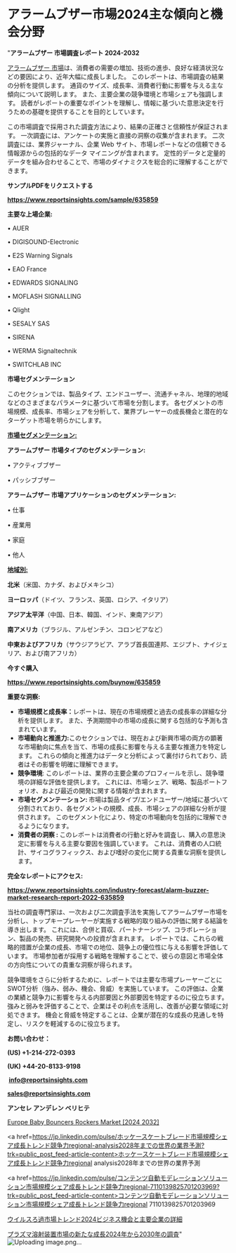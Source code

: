 # アラームブザー市場2024主な傾向と機会分野

"<strong>アラームブザー 市場調査レポート 2024-2032</strong>

<a href=https://www.reportsinsights.com/sample/635859>アラームブザー 市場</a>は、消費者の需要の増加、技術の進歩、良好な経済状況などの要因により、近年大幅に成長しました。 このレポートは、市場調査の結果の分析を提供します。 通貨のサイズ、成長率、消費者行動に影響を与える主な傾向について説明します。 また、主要企業の競争環境と市場シェアも強調します。 読者がレポートの重要なポイントを理解し、情報に基づいた意思決定を行うための基礎を提供することを目的としています。

この市場調査で採用された調査方法により、結果の正確さと信頼性が保証されます。 一次調査には、アンケートの実施と直接の洞察の収集が含まれます。 二次調査には、業界ジャーナル、企業 Web サイト、市場レポートなどの信頼できる情報源からの包括的なデータ マイニングが含まれます。 定性的データと定量的データを組み合わせることで、市場のダイナミクスを総合的に理解することができます。

<strong><b>サンプルPDFをリクエストする</b></strong>

<a href=https://www.reportsinsights.com/sample/635859><strong><u>https://www.reportsinsights.com/sample/635859</u></strong></a>

<strong>主要な上場企業:</strong>

• AUER

• DIGISOUND-Electronic

• E2S Warning Signals

• EAO France

• EDWARDS SIGNALING

• MOFLASH SIGNALLING

• Qlight

• SESALY SAS

• SIRENA

• WERMA Signaltechnik

• SWITCHLAB INC

<strong>市場セグメンテーション</strong>

このセクションでは、製品タイプ、エンドユーザー、流通チャネル、地理的地域などのさまざまなパラメータに基づいて市場を分割します。 各セグメントの市場規模、成長率、市場シェアを分析して、業界プレーヤーの成長機会と潜在的なターゲット市場を明らかにします。

<strong><u>市場セグメンテーション</u></strong><strong><u>:</u></strong>

<strong>アラームブザー 市場タイプのセグメンテーション:</strong>

• アクティブブザー

• パッシブブザー

<strong>アラームブザー 市場アプリケーションのセグメンテーション:</strong>

• 仕事

• 産業用

• 家庭

• 他人

<strong><u>地域別</u></strong><strong><u>:</u></strong>

<strong>北米</strong>（米国、カナダ、およびメキシコ）

<strong>ヨーロッパ</strong>（ドイツ、フランス、英国、ロシア、イタリア）

<strong>アジア太平洋</strong>（中国、日本、韓国、インド、東南アジア）

<strong>南アメリカ</strong>（ブラジル、アルゼンチン、コロンビアなど）

<strong>中東およびアフリカ</strong>（サウジアラビア、アラブ首長国連邦、エジプト、ナイジェリア、および南アフリカ）

<strong>今すぐ購入</strong>

<a href=https://www.reportsinsights.com/buynow/635859><strong><u>https://www.reportsinsights.com/buynow/635859</u></strong></a>

<strong>重要な洞察:</strong>
<ul>
  <li><strong>市場規模と成長率：</strong>レポートは、現在の市場規模と過去の成長率の詳細な分析を提供します。 また、予測期間中の市場の成長に関する包括的な予測も含まれています。</li>
  <li><strong>市場動向と推進力:</strong>このセクションでは、現在および新興市場の両方の顕著な市場動向に焦点を当て、市場の成長に影響を与える主要な推進力を特定します。 これらの傾向と推進力はデータと分析によって裏付けられており、読者はその影響を明確に理解できます。</li>
  <li><strong>競争環境</strong>: このレポートは、業界の主要企業のプロフィールを示し、競争環境の詳細な評価を提供します。 これには、市場シェア、戦略、製品ポートフォリオ、および最近の開発に関する情報が含まれます。</li>
  <li><strong>市場セグメンテーション: </strong>市場は製品タイプ/エンドユーザー/地域に基づいて分割されており、各セグメントの規模、成長、市場シェアの詳細な分析が提供されます。 このセグメント化により、特定の市場動向を包括的に理解できるようになります。</li>
  <li><strong>消費者の洞察 : </strong>このレポートは消費者の行動と好みを調査し、購入の意思決定に影響を与える主要な要因を強調しています。 これは、消費者の人口統計、サイコグラフィックス、および嗜好の変化に関する貴重な洞察を提供します。</li>
</ul>
<strong>完全なレポートにアクセス:</strong>

<a href=https://www.reportsinsights.com/industry-forecast/alarm-buzzer-market-research-report-2022-635859><strong><u><b>https://www.reportsinsights.com/industry-forecast/alarm-buzzer-market-research-report-2022-635859</b></u></strong></a>

当社の調査専門家は、一次および二次調査手法を実施してアラームブザー市場を分析し、トップキープレーヤーが実施する戦略的取り組みの評価に関する結論を導き出します。 これには、合併と買収、パートナーシップ、コラボレーション、製品の発売、研究開発への投資が含まれます。 レポートでは、これらの戦略的措置が企業の成長、市場での地位、競争上の優位性に与える影響を評価しています。 市場参加者が採用する戦略を理解することで、彼らの意図と市場全体の方向性についての貴重な洞察が得られます。

競争環境をさらに分析するために、レポートでは主要な市場プレーヤーごとにSWOT分析（強み、弱み、機会、脅威）を実施しています。 この評価は、企業の業績と競争力に影響を与える内部要因と外部要因を特定するのに役立ちます。 強みと弱みを評価することで、企業はその利点を活用し、改善が必要な領域に対処できます。 機会と脅威を特定することは、企業が潜在的な成長の見通しを特定し、リスクを軽減するのに役立ちます。

<strong>お問い合わせ：</strong>

<strong>(US) +1-214-272-0393</strong>

<strong>(UK) +44-20-8133-9198</strong>

<strong> </strong><a href=info@reportsinsights.com><strong><u>info@reportsinsights.com</u></strong></a>

<a href=sales@reportsinsights.com><strong><u>sales@reportsinsights.com</u></strong></a>

<strong>アンセレ アンデレン ベリヒテ</strong>

<a href=https://www.linkedin.com/pulse/europe-baby-bouncers-rockers-market-analysis-identifying-g8kof/>Europe Baby Bouncers Rockers Market [2024 2032]</a>

<a href=https://jp.linkedin.com/pulse/ホッケースケートブレード市場規模シェア成長トレンド競争力regional-analysis2028年までの世界の業界予測?trk=public_post_feed-article-content>ホッケースケートブレード市場規模シェア成長トレンド競争力regional analysis2028年までの世界の業界予測</a>

<a href=https://jp.linkedin.com/pulse/コンテンツ自動モデレーションソリューション市場規模シェア成長トレンド競争力regional-7110139825701203969?trk=public_post_feed-article-content>コンテンツ自動モデレーションソリューション市場規模シェア成長トレンド競争力regional 7110139825701203969</a>

<a href=https://www.linkedin.com/pulse/ウイルスろ過市場トレンド2024ビジネス機会と主要企業の詳細-healthscope-news-245/>ウイルスろ過市場トレンド2024ビジネス機会と主要企業の詳細</a>

<a href=https://www.linkedin.com/pulse/プラズマ溶射装置市場の新たな成長2024年から2030年の調査-tribunal-analytics-360-wsk4f/>プラズマ溶射装置市場の新たな成長2024年から2030年の調査</a>"
![Uploading image.png…]()

